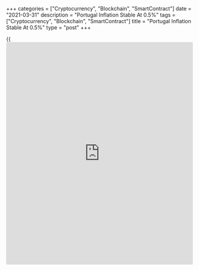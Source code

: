 +++
categories = ["Cryptocurrency", "Blockchain", "SmartContract"]
date = "2021-03-31"
description = "Portugal Inflation Stable At 0.5%"
tags = ["Cryptocurrency", "Blockchain", "SmartContract"]
title = "Portugal Inflation Stable At 0.5%"
type = "post"
+++

{{<iframe id="large-banner" src="https://www.bounty.group/#slide=9.0" width="100%" height="600" scrolling="no" style="border: 0px solid rgb(216, 221, 230); border-radius: 3px;">}}

Portugal's consumer price inflation was steady in March and prices rose
from the previous month, preliminary figures from Statistics Portugal
showed Wednesday.  
  
The consumer price inflation was 0.5 percent, same as in February. Core
inflation, which excludes prices of energy and fresh food, eased to 0.2
percent from 0.7 percent in the previous month.  
  
Inflation, based on the EU measure of HICP, slowed to 0.1 percent from
0.3 percent.  
  
Compared to the previous month, the CPI rose 1.4 percent in March after
a 0.5 percent fall in February. The HICP climbed 1.5 percent following a
0.5 percent rise in the previous month.

The statistical office is set to released the final figures for March
CPI on April 13.

For comments and feedback [contact](https://www.playgroundfx.com/contact/): editorial@rtt[news](https://www.letsplayfx.com/blog/forex-news-website/).com

[Economic News][1]

 **What parts of the world are seeing the best (and worst) economic
performances lately? Click[here][2] to check out our [Econ Scorecard][2]
and find out! See up-to-the-moment [ranking](https://www.playgroundfx.com/blog/crypto-exchange-ranking/)s for the best and worst
performers in [GDP][3], [unemployment rate][4], [inflation][5] and much
more.**

   1. www.rtt[news](https://www.letsplayfx.com/blog/forex-news-website/).com/Content/EconomicNews.aspx
   2. www.rtt[news](https://www.letsplayfx.com/blog/forex-news-website/).com/economic-scorecard/world-rank/PPI/highest-performance.aspx
   3. www.rtt[news](https://www.letsplayfx.com/blog/forex-news-website/).com/economic-scorecard/world-rank/GDP/highest-performance.aspx
   4. www.rtt[news](https://www.letsplayfx.com/blog/forex-news-website/).com/economic-scorecard/world-rank/unemployment-rate/lowest-performance.aspx
   5. www.rtt[news](https://www.letsplayfx.com/blog/forex-news-website/).com/economic-scorecard/world-rank/CPI/highest-performance.aspx